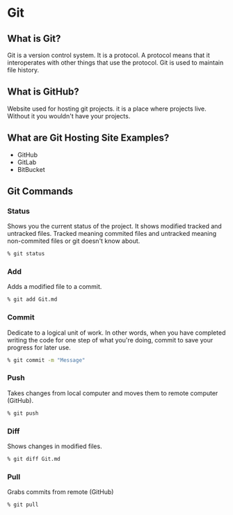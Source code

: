 # Git

## What is Git?

Git is a version control system. It is a protocol. A protocol means that it interoperates with other things that use the protocol. Git is used to maintain file history.

## What is GitHub?

Website used for hosting git projects. it is a place where projects live. Without it you wouldn't have your projects.

## What are Git Hosting Site Examples?

* GitHub
* GitLab
* BitBucket 

## Git Commands

### Status

Shows you the current status of the project. It shows modified tracked and untracked files. Tracked meaning commited files and untracked meaning non-commited files or git doesn't know about.

```bash
% git status
```

### Add

Adds a modified file to a commit.

```bash
% git add Git.md
```

### Commit

Dedicate to a logical unit of work. In other words, when you have completed writing the code for one step of what you're doing, commit to save your progress for later use.

```bash
% git commit -m "Message"
```

### Push

Takes changes from local computer and moves them to remote computer (GitHub).

```bash
% git push
```

### Diff

Shows changes in modified files.

```bash
% git diff Git.md
```

### Pull

Grabs commits from remote (GitHub) 

```bash
% git pull
```